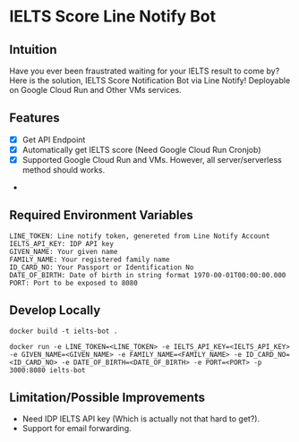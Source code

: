 # IELTS Score Line Notify Bot

## Intuition

Have you ever been fraustrated waiting for your IELTS result to come by? Here is the solution, IELTS Score Notification Bot via Line Notify! Deployable on Google Cloud Run and Other VMs services.

## Features

- [x] Get API Endpoint
- [x] Automatically get IELTS score (Need Google Cloud Run Cronjob)
- [x] Supported Google Cloud Run and VMs. However, all server/serverless method should works.
-

## Required Environment Variables

```
LINE_TOKEN: Line notify token, genereted from Line Notify Account
IELTS_API_KEY: IDP API key
GIVEN_NAME: Your given name
FAMILY_NAME: Your registered family name
ID_CARD_NO: Your Passport or Identification No
DATE_OF_BIRTH: Date of birth in string format 1970-00-01T00:00:00.000
PORT: Port to be exposed to 8080
```

## Develop Locally

`docker build -t ielts-bot .`

`docker run -e LINE_TOKEN=<LINE_TOKEN> -e IELTS_API_KEY=<IELTS_API_KEY> -e GIVEN_NAME=<GIVEN_NAME> -e FAMILY_NAME=<FAMILY_NAME> -e ID_CARD_NO=<ID_CARD_NO> -e DATE_OF_BIRTH=<DATE_OF_BIRTH> -e PORT=<PORT> -p 3000:8080 ielts-bot`

## Limitation/Possible Improvements

- Need IDP IELTS API key (Which is actually not that hard to get?).
- Support for email forwarding.
